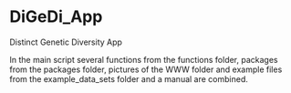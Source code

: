 # DiGeDi_App
Distinct Genetic Diversity App

In the main script several functions from the functions folder, packages from the packages folder, pictures of the WWW folder and example files from the example_data_sets folder and a manual are combined. 
